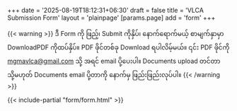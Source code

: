 +++
date = '2025-08-19T18:12:31+06:30'
draft = false
title = 'VLCA Submission Form'
layout = 'plainpage'
[params.page]
    add = 'form'
+++

{{< warning >}}
ဒီ Form ကို ဖြည့်၊ Submit ကိုနှိပ်၊ နောက်ရောက်မယ့် စာမျက်နှာမှာ DownloadPDF ကိုထပ်နှိပ်။ PDF ဖိုင်တစ်ခု Download ရပါလိမ့်မယ်။ ၎င်း PDF ဖိုင်ကို mgmavlca@gmail.com သို့ အရင် email ပို့ပေးပါ။ Documents upload တင်တာ သို့မဟုတ် Documents email ပို့တာကို နောက်မှ ဖြည်းဖြည်းလုပ်ပါ။
{{< /warning >}}

{{< include-partial "form/form.html" >}}
